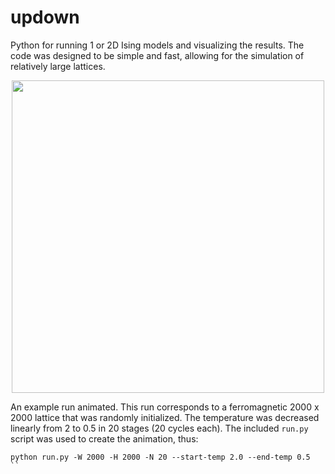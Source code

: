 # updown

Python for running 1 or 2D Ising models and visualizing the results. The code
was designed to be simple and fast, allowing for the simulation of relatively
large lattices.

<p align="center">
<img src="./run_animation.gif" width="500" height="500"/>
</p>

An example run animated. This run corresponds to a ferromagnetic 2000 x 2000
lattice that was randomly initialized. The temperature was decreased linearly
from 2 to 0.5 in 20 stages (20 cycles each). The included `run.py` script was
used to create the animation, thus:

```
python run.py -W 2000 -H 2000 -N 20 --start-temp 2.0 --end-temp 0.5
``
